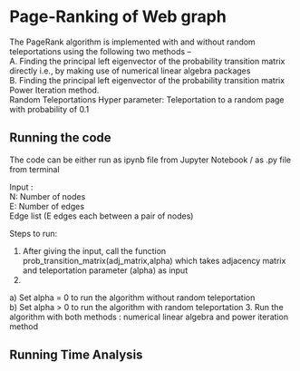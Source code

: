 # Page-Ranking of Web graph
The PageRank algorithm is implemented with and without random teleportations using the
following two methods – </br>
A. Finding the principal left eigenvector of the probability transition matrix directly i.e., by making use
of numerical linear algebra packages </br>
B. Finding the principal left eigenvector of the probability transition matrix Power Iteration method. </br>
Random Teleportations Hyper parameter: Teleportation to
a random page with probability of 0.1

## Running the code

The code can be either run as ipynb file from Jupyter Notebook / as .py file from terminal </br>

Input : </br>
N: Number of nodes </br>
E: Number of edges </br>
Edge list (E edges each between a pair of nodes)

Steps to run: </br>
1. After giving the input, call the function prob_transition_matrix(adj_matrix,alpha) which takes adjacency matrix and teleportation parameter (alpha) as input
2.  
a) Set alpha = 0 to run the algorithm without random teleportation</br> 
b) Set alpha > 0 to run the algorithm with random teleportation
3. Run the algorithm with both methods : numerical linear algebra and power iteration method

## Running Time Analysis


